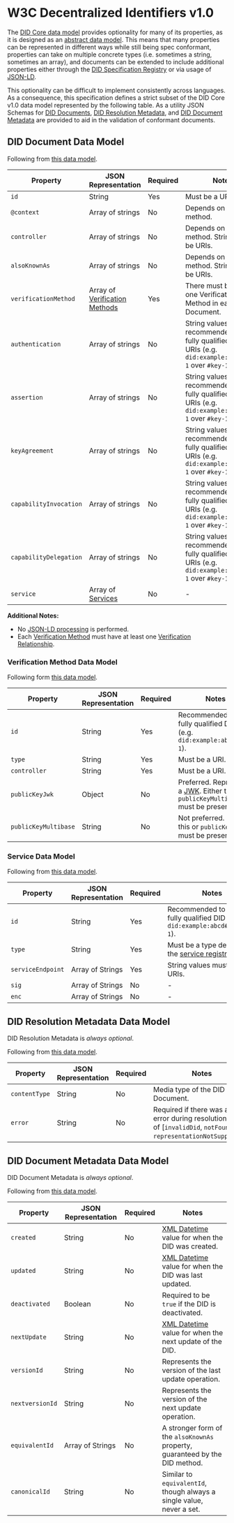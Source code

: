 # W3C Decentralized Identifiers v1.0

The [DID Core data model](https://www.w3.org/TR/did-core) provides optionality for many of its properties, as it is designed as an [abstract data model](https://www.w3.org/TR/did-core/#representations). This means that many properties can be represented in different ways while still being spec conformant, properties can take on multiple concrete types (i.e. sometimes a string, sometimes an array), and documents can be extended to include additional properties either through the [DID Specification Registry](https://www.w3.org/TR/did-spec-registries/) or via usage of [JSON-LD](https://www.w3.org/TR/json-ld11/).

This optionality can be difficult to implement consistently across languages. As a consequence, this specification defines a strict subset of the DID Core v1.0 data model represented by the following table. As a utility JSON Schemas for [DID Documents](did-document.json), [DID Resolution Metadata](did-resolution.json), and [DID Document Metadata](did-metadata.json) are provided to aid in the validation of conformant documents.

## DID Document Data Model

Following from [this data model](https://www.w3.org/TR/did-core/#core-properties).

| Property      | JSON Representation | Required | Notes          |
| ------------- | ------------------- | -------- | -------------- |
| `id`          | String              | Yes      | Must be a URI. |
| `@context`    | Array of strings    | No       | Depends on the DID method. |
| `controller`  | Array of strings    | No       | Depends on the DID method. Strings must be URIs. |
| `alsoKnownAs`        | Array of strings | No   | Depends on the DID method. Strings must be URIs. |
| `verificationMethod` | Array of [Verification Methods](#verification-method-data-model) | Yes | There must be at least one Verification Method in each DID Document. |
| `authentication`     | Array of strings | No   | String values are recommended to be fully qualified DID URIs (e.g. `did:example:abcd#key-1` over `#key-1`). |
| `assertion`          | Array of strings | No   | String values are recommended to be fully qualified DID URIs (e.g. `did:example:abcd#key-1` over `#key-1`). |
| `keyAgreement`       | Array of strings | No   | String values are recommended to be fully qualified DID URIs (e.g. `did:example:abcd#key-1` over `#key-1`). |
| `capabilityInvocation` | Array of strings | No | String values are recommended to be fully qualified DID URIs (e.g. `did:example:abcd#key-1` over `#key-1`). |
| `capabilityDelegation` | Array of strings | No | String values are recommended to be fully qualified DID URIs (e.g. `did:example:abcd#key-1` over `#key-1`). |
| `service`            | Array of [Services](#service-data-model) | No | - |

**Additional Notes:**
- No [JSON-LD processing](https://www.w3.org/TR/did-core/#consumption-0) is performed.
- Each [Verification Method](https://www.w3.org/TR/did-core/#verification-methods) must have at least one [Verification Relationship](https://www.w3.org/TR/did-core/#verification-relationships).

### Verification Method Data Model

Following form [this data model](https://www.w3.org/TR/did-core/#verification-methods).

| Property      | JSON Representation | Required | Notes          |
| ------------- | ------------------- | -------- | -------------- |
| `id`          | String              | Yes      | Recommended to be a fully qualified DID URI (e.g. `did:example:abcd#key-1`). |
| `type`        | String              | Yes      | Must be a URI. |
| `controller`  | String              | Yes      | Must be a URI. |
| `publicKeyJwk`        | Object      | No       | Preferred. Represents a [JWK](https://www.w3.org/TR/did-core/#bib-rfc7517). Either this or `publicKeyMultibase` must be present. |
| `publicKeyMultibase`  | String      | No       | Not preferred. Either this or `publicKeyJwk` must be present. |

### Service Data Model

Following from [this data model](https://www.w3.org/TR/did-core/#services).

| Property          | JSON Representation | Required | Notes          |
| ----------------- | ------------------- | -------- | -------------- |
| `id`              | String              | Yes      | Recommended to be a fully qualified DID URI (e.g. `did:example:abcd#service-1`). |
| `type`            | String              | Yes      | Must be a type defined in the [service registry](https://www.w3.org/TR/did-spec-registries/#service-types). |
| `serviceEndpoint` | Array of Strings    | Yes      | String values must be URIs. |
| `sig`             | Array of Strings    | No       | -                           |
| `enc`             | Array of Strings    | No       | -                           |

## DID Resolution Metadata Data Model

DID Resolution Metadata is _always optional_.

Following from [this data model](https://www.w3.org/TR/did-core/#did-resolution-metadata).

| Property      | JSON Representation | Required | Notes          |
| ------------- | ------------------- | -------- | -------------- |
| `contentType` | String              | No       | Media type of the DID Document. |
| `error`       |  String             | No       | Required if there was an error during resolution. One of [`invalidDid`, `notFound`, `representationNotSupported`]. |


## DID Document Metadata Data Model

DID Document Metadata is _always optional_.

Following from [this data model](https://www.w3.org/TR/did-core/#did-document-metadata).

| Property   | JSON Representation  | Required | Notes          |
| ---------- | -------------------- | -------- | -------------- |
| `created`  | String               | No       | [XML Datetime](https://www.w3.org/TR/xmlschema11-2/#dateTime) value for when the DID was created. |
| `updated`  | String               | No       | [XML Datetime](https://www.w3.org/TR/xmlschema11-2/#dateTime) value for when the DID was last updated. |
| `deactivated` | Boolean           | No       | Required to be `true` if the DID is deactivated. |
| `nextUpdate`  | String            | No       | [XML Datetime](https://www.w3.org/TR/xmlschema11-2/#dateTime) value for when the next update of the DID. |
| `versionId`   | String            | No       | Represents the version of the last update operation. |
| `nextversionId`| String           | No       | Represents the version of the next update operation. |
| `equivalentId` | Array of Strings | No       | A stronger form of the `alsoKnownAs` property, guaranteed by the DID method. |
| `canonicalId`  | String           | No       | Similar to `equivalentId`, though always a single value, never a set. |
